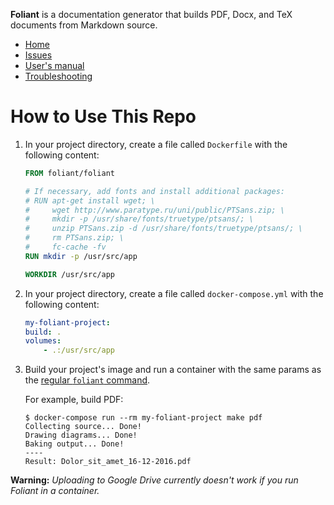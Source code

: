 **Foliant** is a documentation generator that builds PDF, Docx, and TeX documents from Markdown source.

- [Home](https://github.com/foliant-docs/foliant/)
- [Issues](https://github.com/foliant-docs/foliant/issues)
- [User's manual](https://github.com/foliant-docs/foliant/#usage)
- [Troubleshooting](https://github.com/foliant-docs/foliant/#troubleshooting)


# How to Use This Repo

1.  In your project directory, create a file called `Dockerfile` with the following content:

    ```dockerfile
    FROM foliant/foliant

    # If necessary, add fonts and install additional packages:
    # RUN apt-get install wget; \
    #     wget http://www.paratype.ru/uni/public/PTSans.zip; \
    #     mkdir -p /usr/share/fonts/truetype/ptsans/; \
    #     unzip PTSans.zip -d /usr/share/fonts/truetype/ptsans/; \
    #     rm PTSans.zip; \
    #     fc-cache -fv
    RUN mkdir -p /usr/src/app

    WORKDIR /usr/src/app
    ```

2.  In your project directory, create a file called `docker-compose.yml` with the following content:

    ```yaml
    my-foliant-project:
    build: .
    volumes:
        - .:/usr/src/app
    ```

3.  Build your project's image and run a container with the same params as the [regular ``foliant`` command](https://github.com/foliant-docs/foliant/#usage).

    For example, build PDF:

    ```shell
    $ docker-compose run --rm my-foliant-project make pdf
    Collecting source... Done!
    Drawing diagrams... Done!
    Baking output... Done!
    ----
    Result: Dolor_sit_amet_16-12-2016.pdf
    ```

**Warning:** *Uploading to Google Drive currently doesn't work if you run Foliant in a container.*

